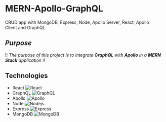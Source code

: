 # MERN-Apollo-GraphQL
CRUD app with MongoDB, Express, Node, Apollo Server, React, Apollo Client and GraphQL

## *Purpose*
:bangbang: *The purpose of this project is to integrate **GraphQL** with **Apollo** in a **MERN Stack** application* :bangbang:

## Technologies
- React <img alt="React" src="https://img.shields.io/badge/-React-45b8d8?logo=react&logoColor=white" />
- GraphQL <img alt="GraphQL" src="https://img.shields.io/badge/-GraphQL-E10098?logo=graphql&logoColor=white" />
- Apollo <img alt="Apollo" src="https://img.shields.io/badge/-Apollo%20GraphQL-311C87?logo=apollo-graphql&logoColor=white" />
- Node <img alt="Nodejs" src="https://img.shields.io/badge/-Nodejs-43853d?logo=Node.js&logoColor=white" />
- Express <img alt="Express" src="https://img.shields.io/badge/-Express-000000?logo=express&logoColor=white" />
- MongoDB <img alt="MongoDB" src="https://img.shields.io/badge/-MongoDB-13aa52?logo=mongodb&logoColor=white" />
